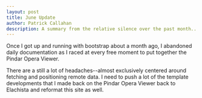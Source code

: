 ```yaml
---
layout: post
title: June Update
author: Patrick Callahan
description: A summary from the relative silence over the past month...
---
```

Once I got up and running with bootstrap about a month ago, I abandoned daily documentation as I raced at every free moment to put together the Pindar Opera Viewer.

There are a still a lot of headaches--almost exclusively centered around fetching and positioning remote data. I need to push a lot of the template developments that I made back on the Pindar Opera Viewer back to Elachista and reformat this site as well.
